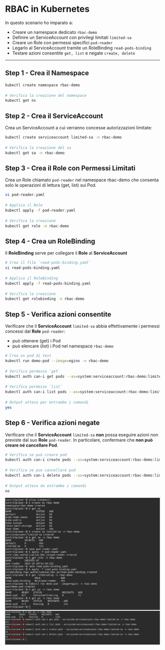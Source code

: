 # RBAC in Kubernetes

In questo scenario ho imparato a:

- Creare un namespace dedicato `rbac-demo`
- Definire un ServiceAccount con privilegi limitati `limited-sa`
- Creare un Role con permessi specifici `pod-reader`
- Legarlo al ServiceAccount tramite un RoleBinding `read-pods-binding`
- Testare azioni consentite `get, list` e negate `create, delete`

---

## Step 1 - Crea il Namespace
```bash
kubectl create namespace rbac-demo

# Verifica la creazione del namespace
kubectl get ns
```

## Step 2 - Crea il ServiceAccount
Crea un ServiceAccount a cui verranno concesse autorizzazioni limitate:
```bash
kubectl create serviceaccount limited-sa -n rbac-demo

# Verifica la creazione del sa
kubectl get sa -n rbac-demo
```

## Step 3 - Crea il Role con Permessi Limitati
Crea un Role chiamato `pod-reader` nel namespace rbac-demo
che consenta solo le operazioni di lettura (get, list) sui Pod.

```bash
vi pod-reader.yaml

# Applica il Role
kubectl apply -f pod-reader.yaml

# Verifica la creazione
kubectl get role -n rbac-demo
```

## Step 4 - Crea un RoleBinding
Il **RoleBinding** serve per collegare il **Role** al **ServiceAccount**

```bash
# Crea il file `read-pods-binding.yaml`
vi read-pods-binding.yaml

# Applica il RoleBinding
kubectl apply -f read-pods-binding.yaml

# Verifica la creazione
kubectl get rolebinding -n rbac-demo
```

## Step 5 - Verifica azioni consentite
Verificare che il **ServiceAccount** `limited-sa` abbia effettivamente i permessi concessi dal **Role** `pod-reader`:
- può ottenere (get) i Pod
- può elencare (list) i Pod nel namespace `rbac-demo`

```bash
# Crea un pod di test
kubectl run demo-pod --image=nginx -n rbac-demo

# Verifica permesso `get`
kubectl auth can-i get pods --as=system:serviceaccount:rbac-demo:limited-sa -n rbac-demo

# Verifica permesso `list`
kubectl auth can-i list pods --as=system:serviceaccount:rbac-demo:limited-sa -n rbac-demo

# Output atteso per entrambe i comandi
yes
```
## Step 6 - Verifica azioni negate
Verificare che il **ServiceAccount** `limited-sa` **non** possa eseguire azioni non previste dal suo **Role** `pod-reader`.
In particolare, confermare che **non può creare né cancellare Pod**.

```bash
# Verifica se può creare pod
kubectl auth can-i create pods --as=system:serviceaccount:rbac-demo:limited-sa -n rbac-demo

# Verifica se puo cancellare pod
kubectl auth can-i delete pods --as=system:serviceaccount:rbac-demo:limited-sa -n rbac-demo

# Output atteso da entrambe i comandi
no
```
![alt text](image.png)
![alt text](image-1.png)
